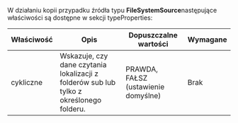 W działaniu kopii przypadku źródła typu **FileSystemSource**następujące właściwości są dostępne w sekcji typeProperties:

| Właściwość | Opis | Dopuszczalne wartości | Wymagane |
| -------- | ----------- | -------------- | -------- |
| cykliczne | Wskazuje, czy dane czytania lokalizacji z folderów sub lub tylko z określonego folderu. | PRAWDA, FAŁSZ (ustawienie domyślne)| Brak | 